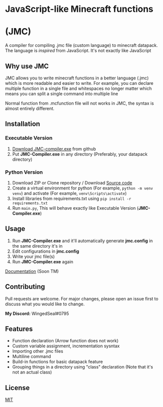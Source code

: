 # JavaScript-like Minecraft functions

# (JMC)

A compiler for compiling .jmc file (custom language) to minecraft datapack.
The language is _inspired_ from JavaScript. It's not exactly like JavaScript

## Why use JMC

JMC allows you to write minecraft functions in a better language (.jmc) which is more readable and easier to write.
For example, you can declare multiple function in a single file and whitespaces no longer matter which means you can split a single command into multiple line

Normal function from .mcfunction file will not works in JMC, the syntax is almost entirely different.

## Installation

### Executable Version

1. [Download JMC-compiler.exe](https://github.com/WingedSeal/jmc/releases/download/v1.0.0-alpha.1/JMC-Compiler.exe) from github
1. Put **JMC-Compiler.exe** in any directory (Preferably, your datapack directory)

### Python Version

1. Download ZIP or Clone repository / Download [Source code](https://github.com/WingedSeal/jmc/archive/refs/tags/v1.0.0-alpha.1.zip)
1. Create a virtual environment for python (For example, `python -m venv venv`) and activate (For example, `venv\Scripts\activate`)
1. Install libraries from requirements.txt using `pip install -r requirements.txt`
1. Run `main.py`, This will behave exactly like Executable Version (**JMC-Compiler.exe**)

## Usage
1. Run **JMC-Compiler.exe** and it'll automatically generate **jmc.config** in the same directory it's in
1. Edit configurations in **jmc.config** 
1. Write your jmc file(s)
1. Run **JMC-Compiler.exe** again

[Documentation](docs/index.md) (Soon TM)

## Contributing
Pull requests are welcome. For major changes, please open an issue first to discuss what you would like to change.

**My Discord:** WingedSeal#0795

## Features

- Function declaration (Arrow function does not work)
- Custom variable assignment, incrementation sysntax 
- Importing other .jmc files
- Multiline command
- Build-in functions for basic datapack feature
- Grouping things in a directory using "class" declaration (Note that it's not an actual class)

## License

[MIT](https://choosealicense.com/licenses/mit/)
